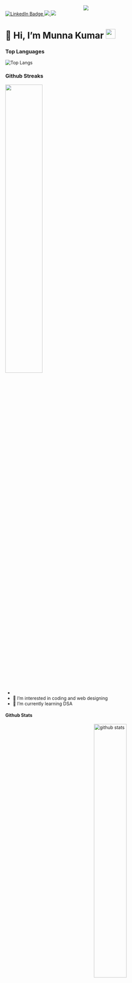 
<div id="header" align="center">

 <img src=" https://media.giphy.com/media/juua9i2c2fA0AIp2iq/giphy.gif"/>
</div>
<div id="badges">
  <a href="your-linkedin-URL">
    <img src="https://img.shields.io/badge/LinkedIn-blue?style=for-the-badge&logo=linkedin&logoColor=white" alt="LinkedIn Badge"/>
  </a>
  <a href="https://munnaportfolio.ml/">
    <img src="https://img.shields.io/badge/Website-web%20-brightgreen"/>
  </a>
  <a href="https://www.instagram.com/munnakumar_27/">
    <img src="https://img.shields.io/badge/Instagram%20-Instagram%20-orange"/>
  </a>
</div>
<h1>
  👋 Hi, I’m Munna Kumar
  <img src="https://media.giphy.com/media/hvRJCLFzcasrR4ia7z/giphy.gif" width="30px"/>
</h1>






### Top Languages
 ![Top Langs](https://github-readme-stats.vercel.app/api/top-langs/?username=kritika-pattalam&layout=compact)
### Github Streaks
<img src="https://github-readme-streak-stats.herokuapp.com/?user=kritika-pattalam&theme=dark" width="48%" >

- 
- 👀 I’m interested in coding and web designing 
- 🌱 I’m currently learning DSA

<!---
MunnaKumar27/MunnaKumar27 is a ✨ special ✨ repository because its `README.md` (this file) appears on your GitHub profile.
You can click the Preview link to take a look at your changes.
--->
#### Github Stats
<img src="https://github-readme-stats.vercel.app/api?username={MunnaKumar27
}&show_icons=true&theme=gotham" alt="github stats" width="45%" align="right"/>

